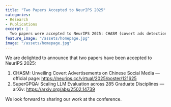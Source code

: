 ```yaml
---
title: "Two Papers Accepted to NeurIPS 2025"
categories:
- Research
- Publications
excerpt: |
  Two papers were accepted to NeurIPS 2025: CHASM (covert ads detection) and SuperGPQA (scaling LLM evaluation across 285 disciplines).
feature_image: "/assets/homepage.jpg"
image: "/assets/homepage.jpg"
---
```


We are delighted to announce that two papers have been accepted to NeurIPS 2025:

1. CHASM: Unveiling Covert Advertisements on Chinese Social Media — official page: https://neurips.cc/virtual/2025/poster/121625
2. SuperGPQA: Scaling LLM Evaluation across 285 Graduate Disciplines — arXiv: https://arxiv.org/abs/2502.14739

We look forward to sharing our work at the conference.


